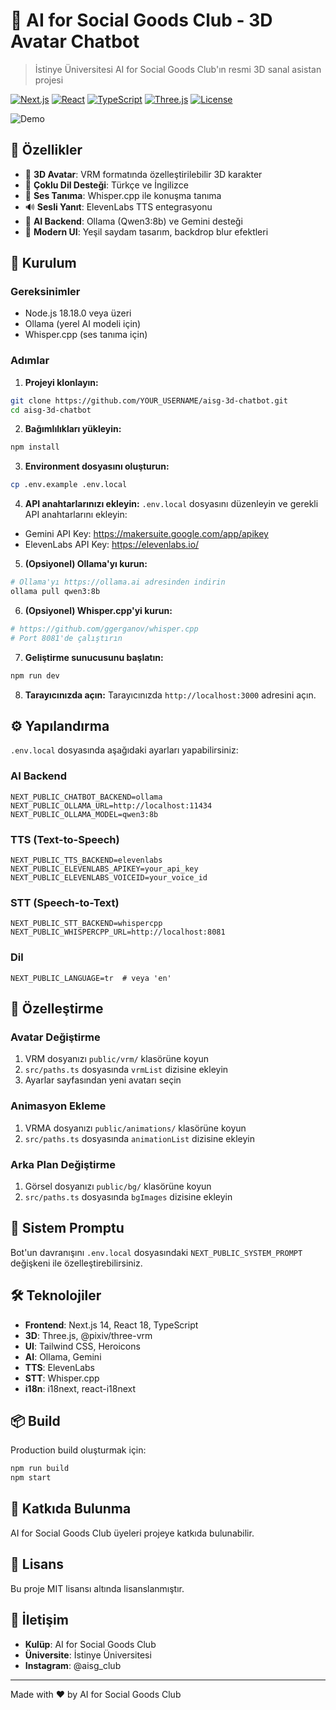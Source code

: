 # 🤖 AI for Social Goods Club - 3D Avatar Chatbot

> İstinye Üniversitesi AI for Social Goods Club'ın resmi 3D sanal asistan projesi

[![Next.js](https://img.shields.io/badge/Next.js-14-black)](https://nextjs.org/)
[![React](https://img.shields.io/badge/React-18-blue)](https://reactjs.org/)
[![TypeScript](https://img.shields.io/badge/TypeScript-5.6-blue)](https://www.typescriptlang.org/)
[![Three.js](https://img.shields.io/badge/Three.js-0.169-green)](https://threejs.org/)
[![License](https://img.shields.io/badge/License-MIT-yellow.svg)](LICENSE)

![Demo](https://via.placeholder.com/800x400/10b981/ffffff?text=3D+Avatar+Chatbot+Demo)

## 🎯 Özellikler

- 🤖 **3D Avatar**: VRM formatında özelleştirilebilir 3D karakter
- 💬 **Çoklu Dil Desteği**: Türkçe ve İngilizce
- 🎤 **Ses Tanıma**: Whisper.cpp ile konuşma tanıma
- 🔊 **Sesli Yanıt**: ElevenLabs TTS entegrasyonu
- 🧠 **AI Backend**: Ollama (Qwen3:8b) ve Gemini desteği
- 🎨 **Modern UI**: Yeşil saydam tasarım, backdrop blur efektleri

## 🚀 Kurulum

### Gereksinimler

- Node.js 18.18.0 veya üzeri
- Ollama (yerel AI modeli için)
- Whisper.cpp (ses tanıma için)

### Adımlar

1. **Projeyi klonlayın:**
```bash
git clone https://github.com/YOUR_USERNAME/aisg-3d-chatbot.git
cd aisg-3d-chatbot
```

2. **Bağımlılıkları yükleyin:**
```bash
npm install
```

3. **Environment dosyasını oluşturun:**
```bash
cp .env.example .env.local
```

4. **API anahtarlarınızı ekleyin:**
`.env.local` dosyasını düzenleyin ve gerekli API anahtarlarını ekleyin:
- Gemini API Key: https://makersuite.google.com/app/apikey
- ElevenLabs API Key: https://elevenlabs.io/

5. **(Opsiyonel) Ollama'yı kurun:**
```bash
# Ollama'yı https://ollama.ai adresinden indirin
ollama pull qwen3:8b
```

6. **(Opsiyonel) Whisper.cpp'yi kurun:**
```bash
# https://github.com/ggerganov/whisper.cpp
# Port 8081'de çalıştırın
```

7. **Geliştirme sunucusunu başlatın:**
```bash
npm run dev
```

8. **Tarayıcınızda açın:**
Tarayıcınızda `http://localhost:3000` adresini açın.

## ⚙️ Yapılandırma

`.env.local` dosyasında aşağıdaki ayarları yapabilirsiniz:

### AI Backend
```env
NEXT_PUBLIC_CHATBOT_BACKEND=ollama
NEXT_PUBLIC_OLLAMA_URL=http://localhost:11434
NEXT_PUBLIC_OLLAMA_MODEL=qwen3:8b
```

### TTS (Text-to-Speech)
```env
NEXT_PUBLIC_TTS_BACKEND=elevenlabs
NEXT_PUBLIC_ELEVENLABS_APIKEY=your_api_key
NEXT_PUBLIC_ELEVENLABS_VOICEID=your_voice_id
```

### STT (Speech-to-Text)
```env
NEXT_PUBLIC_STT_BACKEND=whispercpp
NEXT_PUBLIC_WHISPERCPP_URL=http://localhost:8081
```

### Dil
```env
NEXT_PUBLIC_LANGUAGE=tr  # veya 'en'
```

## 🎨 Özelleştirme

### Avatar Değiştirme
1. VRM dosyanızı `public/vrm/` klasörüne koyun
2. `src/paths.ts` dosyasında `vrmList` dizisine ekleyin
3. Ayarlar sayfasından yeni avatarı seçin

### Animasyon Ekleme
1. VRMA dosyanızı `public/animations/` klasörüne koyun
2. `src/paths.ts` dosyasında `animationList` dizisine ekleyin

### Arka Plan Değiştirme
1. Görsel dosyanızı `public/bg/` klasörüne koyun
2. `src/paths.ts` dosyasında `bgImages` dizisine ekleyin

## 📝 Sistem Promptu

Bot'un davranışını `.env.local` dosyasındaki `NEXT_PUBLIC_SYSTEM_PROMPT` değişkeni ile özelleştirebilirsiniz.

## 🛠️ Teknolojiler

- **Frontend**: Next.js 14, React 18, TypeScript
- **3D**: Three.js, @pixiv/three-vrm
- **UI**: Tailwind CSS, Heroicons
- **AI**: Ollama, Gemini
- **TTS**: ElevenLabs
- **STT**: Whisper.cpp
- **i18n**: i18next, react-i18next

## 📦 Build

Production build oluşturmak için:

```bash
npm run build
npm start
```

## 🤝 Katkıda Bulunma

AI for Social Goods Club üyeleri projeye katkıda bulunabilir.

## 📄 Lisans

Bu proje MIT lisansı altında lisanslanmıştır.

## 👥 İletişim

- **Kulüp**: AI for Social Goods Club
- **Üniversite**: İstinye Üniversitesi
- **Instagram**: @aisg_club

---

Made with ❤️ by AI for Social Goods Club
